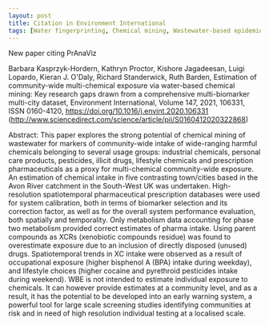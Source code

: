 ```yaml
---
layout: post
title: Citation in Environment International
tags: [Water fingerprinting, Chemical mining, Wastewater-based epidemiology,Human exposure]
---
```


New paper citing PrAnaViz

Barbara Kasprzyk-Hordern, Kathryn Proctor, Kishore Jagadeesan, Luigi Lopardo, Kieran J. O'Daly, Richard Standerwick, Ruth Barden,
Estimation of community-wide multi-chemical exposure via water-based chemical mining: Key research gaps drawn from a comprehensive multi-biomarker multi-city dataset,
Environment International, Volume 147, 2021, 106331, ISSN 0160-4120, https://doi.org/10.1016/j.envint.2020.106331 (http://www.sciencedirect.com/science/article/pii/S0160412020322868)

Abstract: This paper explores the strong potential of chemical mining of wastewater for markers of community-wide intake of wide-ranging harmful chemicals belonging to several usage groups: industrial chemicals, personal care products, pesticides, illicit drugs, lifestyle chemicals and prescription pharmaceuticals as a proxy for multi-chemical community-wide exposure. An estimation of chemical intake in five contrasting town/cities based in the Avon River catchment in the South-West UK was undertaken. High-resolution spatiotemporal pharmaceutical prescription databases were used for system calibration, both in terms of biomarker selection and its correction factor, as well as for the overall system performance evaluation, both spatially and temporality. Only metabolism data accounting for phase two metabolism provided correct estimates of pharma intake. Using parent compounds as XCRs (xenobiotic compounds residue) was found to overestimate exposure due to an inclusion of directly disposed (unused) drugs. Spatiotemporal trends in XC intake were observed as a result of occupational exposure (higher bisphenol A (BPA) intake during weekday), and lifestyle choices (higher cocaine and pyrethroid pesticides intake during weekend). WBE is not intended to estimate individual exposure to chemicals. It can however provide estimates at a community level, and as a result, it has the potential to be developed into an early warning system, a powerful tool for large scale screening studies identifying communities at risk and in need of high resolution individual testing at a localised scale.


